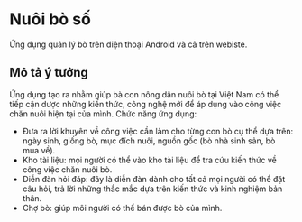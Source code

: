 # Nuôi bò số
Ứng dụng quản lý bò trên điện thoại Android và cả trên webiste.

Mô tả ý tưởng
---------
Ứng dụng tạo ra nhằm giúp bà con nông dân nuôi bò tại Việt Nam có thể tiếp cận dược những kiến thức, công nghệ mới để áp dụng vào công việc chăn nuôi hiện tại của mình.
Chức năng ứng dụng:
* Đưa ra lời khuyên về công việc cần làm cho từng con bò cụ thể dựa trên: ngày sinh, giống bò, mục đích nuôi, nguồn gốc (bò nhà sinh sản, bò mua về).
* Kho tài liệu: mọi người có thể vào kho tài liệu để tra cứu kiến thức về công việc chăn nuôi bò.
* Diễn đàn hỏi đáp: đây là diễn đàn dành cho tất cả mọi người có thể đặt câu hỏi, trả lời những thắc mắc dựa trên kiến thức và kinh nghiệm bản thân.
* Chợ bò: giúp môi người có thể bán được bò của mình.
